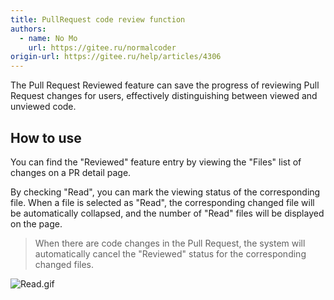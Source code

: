 ```yaml
---
title: PullRequest code review function
authors:
  - name: No Mo
    url: https://gitee.ru/normalcoder
origin-url: https://gitee.ru/help/articles/4306
---
```


The Pull Request Reviewed feature can save the progress of reviewing Pull Request changes for users, effectively distinguishing between viewed and unviewed code.

## How to use

You can find the "Reviewed" feature entry by viewing the "Files" list of changes on a PR detail page.

By checking "Read", you can mark the viewing status of the corresponding file. When a file is selected as "Read", the corresponding changed file will be automatically collapsed, and the number of "Read" files will be displayed on the page.

> When there are code changes in the Pull Request, the system will automatically cancel the "Reviewed" status for the corresponding changed files.

![](https://images.gitee.ru/uploads/images/2020/0623/135835_f8e6a5ba_551147.gif "Read.gif")